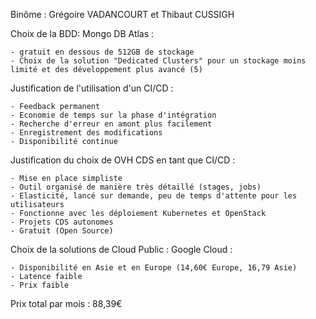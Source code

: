 Binôme : Grégoire VADANCOURT et Thibaut CUSSIGH

Choix de la BDD:  Mongo DB Atlas : 

    - gratuit en dessous de 512GB de stockage
    - Choix de la solution "Dedicated Clusters" pour un stockage moins limité et des développement plus avancé (5)

Justification de l'utilisation d'un CI/CD :

    - Feedback permanent
    - Economie de temps sur la phase d'intégration
    - Recherche d'erreur en amont plus facilement
    - Enregistrement des modifications
    - Disponibilité continue

Justification du choix de OVH CDS en tant que CI/CD :

    - Mise en place simpliste
    - Outil organisé de manière très détaillé (stages, jobs)
    - Elasticité, lancé sur demande, peu de temps d'attente pour les utilisateurs
    - Fonctionne avec les déploiement Kubernetes et OpenStack
    - Projets CDS autonomes
    - Gratuit (Open Source)

Choix de la solutions de Cloud Public : 
Google Cloud :

    - Disponibilité en Asie et en Europe (14,60€ Europe, 16,79 Asie)
    - Latence faible
    - Prix faible
  
Prix total par mois : 88,39€
    
